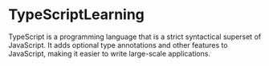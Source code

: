 # TypeScriptLearning
TypeScript is a programming language that is a strict syntactical superset of JavaScript. It adds optional type annotations and other features to JavaScript, making it easier to write large-scale applications. 
